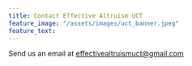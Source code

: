 ```yaml
---
title: Contact Effective Altruism UCT
feature_image: "/assets/images/uct_banner.jpeg"
feature_text: 
---
```


Send us an email at effectivealtruismuct@gmail.com



